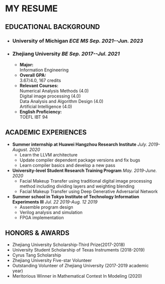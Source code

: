 # MY RESUME

## EDUCATIONAL BACKGROUND

+ ### **University of Michigan** _ECE MS Sep. 2021--Jun. 2023_

+ ### **Zhejiang University**  _BE Sep. 2017--Jul. 2021_

  + **Major:**  
    Information Engineering  
  + **Overall GPA:**  
    3.67/4.0, 167 credits  
  + **Relevant Courses:**  
    Numerical Analysis Methods (4.0)  
    Digital image processing (4.0)  
    Data Analysis and Algorithm Design (4.0)  
    Artificial Intelligence (4.0)
  + **English Proficiency:**  
    TOEFL IBT 94

## ACADEMIC EXPERIENCES

+ **Summer internship at Huawei Hangzhou Research Institute** _July. 2019-August. 2020_
  + Learn the LLVM architecture
  + Update compiler dependent package versions and fix bugs
  + Learn compiler basics and develop a new pass
+ **University-level Student Research Training Program** _May. 2019-June. 2020_  
  + Facial Makeup Transfer using traditional digital image processing method including dividing layers and weighting blending
  + Facial Makeup Transfer using Deep Generative Adversarial Network
+ **Summer school in Tokyo Institute of Technology Information Experiments Ⅲ** _Jul. 22 2019-Aug. 12 2019_
  + Assemble program design
  + Verilog analysis and simulation
  + FPGA implementation

## HONORS & AWARDS

+ Zhejiang University Scholarship-Third Prize(2017-2018)  
+ University Student Scholarship of Texas Instruments (2018-2019)  
+ Cyrus Tang Scholarship  
+ Zhejiang University Five-star Volunteer  
+ Outstanding Volunteer of Zhejiang University (2017-2019 academic year)  
+ Meritorious Winner in Mathematical Contest In Modeling (2020)  
